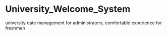 # University_Welcome_System
university date management for administrators, comfortable experience for freshmen
